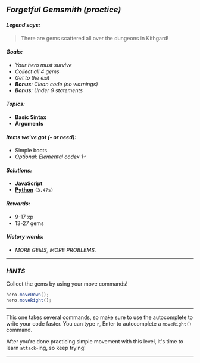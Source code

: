 ## _Forgetful Gemsmith (practice)_

#### _Legend says:_
> There are gems scattered all over the dungeons in Kithgard!

#### _Goals:_
+ _Your hero must survive_
+ _Collect all 4 gems_
+ _Get to the exit_
+ _**Bonus**: Clean code (no warnings)_
+ _**Bonus**: Under 9 statements_

#### _Topics:_
+ **Basic Sintax**
+ **Arguments**

#### _Items we've got (- or need):_
+ Simple boots
+ _Optional: Elemental codex 1+_

#### _Solutions:_
+ **[JavaScript](forgetfulGemsmith.js)**
+ **[Python](forgetful_gemsmith.py)** `(3.47s)`

#### _Rewards:_
+ 9-17 xp
+ 13-27 gems

#### _Victory words:_
+ _MORE GEMS, MORE PROBLEMS._

___

### _HINTS_

Collect the gems by using your move commands!

```javascript
hero.moveDown();
hero.moveRight();
```

___

This one takes several commands, so make sure to use the autocomplete to write your code faster. You can type `r`, Enter to autocomplete a `moveRight()` command.

After you're done practicing simple movement with this level, it's time to learn `attack`-ing, so keep trying!

___
